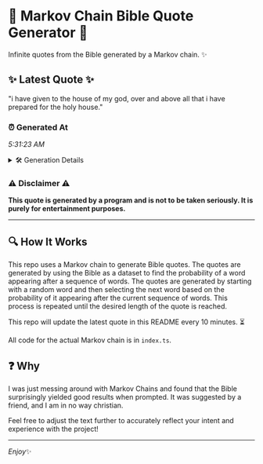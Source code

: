 # 📖 Markov Chain Bible Quote Generator 📖

Infinite quotes from the Bible generated by a Markov chain. ✨

## ✨ Latest Quote ✨
"i have given to the house of my god, over and above all that i have prepared for the holy house."

### ⏰ Generated At
*5:31:23 AM*

<details>
    <summary>🛠️ Generation Details</summary>
    <p>
        <strong>🌱 Seed:</strong> i<br>
        <strong>🔄 Iterations:</strong> 20<br>
        <strong>📜 Context History:</strong><br>[ i ]: have<br>[ i, have ]: given<br>[ i, have, given ]: to<br>[ i, have, given, to ]: the<br>[ i, have, given, to, the ]: house<br>[ i, have, given, to, the, house ]: of<br>[ have, given, to, the, house, of ]: my<br>[ given, to, the, house, of, my ]: god,<br>[ to, the, house, of, my, god, ]: over<br>[ the, house, of, my, god,, over ]: and<br>[ house, of, my, god,, over, and ]: above<br>[ of, my, god,, over, and, above ]: all<br>[ my, god,, over, and, above, all ]: that<br>[ god,, over, and, above, all, that ]: i<br>[ over, and, above, all, that, i ]: have<br>[ and, above, all, that, i, have ]: prepared<br>[ above, all, that, i, have, prepared ]: for<br>[ all, that, i, have, prepared, for ]: the<br>[ that, i, have, prepared, for, the ]: holy<br>[ i, have, prepared, for, the, holy ]: house.<br>
    </p>
</details>

### ⚠️ Disclaimer ⚠️
**This quote is generated by a program and is not to be taken seriously. It is purely for entertainment purposes.**

---

## 🔍 How It Works

This repo uses a Markov chain to generate Bible quotes. The quotes are generated by using the Bible as a dataset to find the probability of a word appearing after a sequence of words. The quotes are generated by starting with a random word and then selecting the next word based on the probability of it appearing after the current sequence of words. This process is repeated until the desired length of the quote is reached.

This repo will update the latest quote in this README every 10 minutes. ⏳

All code for the actual Markov chain is in `index.ts`.

## ❓ Why

I was just messing around with Markov Chains and found that the Bible surprisingly yielded good results when prompted. 
It was suggested by a friend, and I am in no way christian.

Feel free to adjust the text further to accurately reflect your intent and experience with the project!

---

*Enjoy*✨
